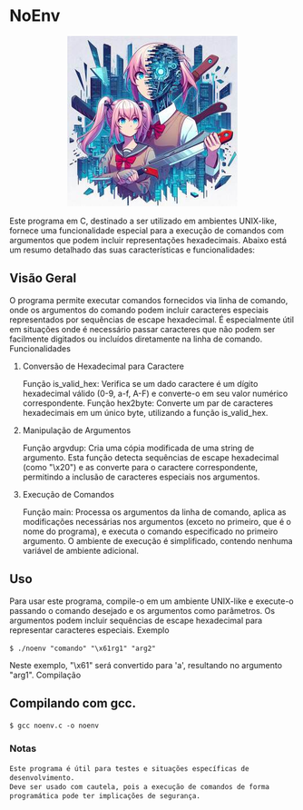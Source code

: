 # NoEnv
<p align="center">
    <img src="icon.jpeg">
</p>
Este programa em C, destinado a ser utilizado em ambientes UNIX-like, fornece uma funcionalidade especial para a execução de comandos com argumentos que podem incluir representações hexadecimais. Abaixo está um resumo detalhado das suas características e funcionalidades:

## Visão Geral

O programa permite executar comandos fornecidos via linha de comando, onde os argumentos do comando podem incluir caracteres especiais representados por sequências de escape hexadecimal. É especialmente útil em situações onde é necessário passar caracteres que não podem ser facilmente digitados ou incluídos diretamente na linha de comando.
Funcionalidades
1. Conversão de Hexadecimal para Caractere

    Função is_valid_hex: Verifica se um dado caractere é um dígito hexadecimal válido (0-9, a-f, A-F) e converte-o em seu valor numérico correspondente.
    Função hex2byte: Converte um par de caracteres hexadecimais em um único byte, utilizando a função is_valid_hex.

2. Manipulação de Argumentos

    Função argvdup: Cria uma cópia modificada de uma string de argumento. Esta função detecta sequências de escape hexadecimal (como "\x20") e as converte para o caractere correspondente, permitindo a inclusão de caracteres especiais nos argumentos.

3. Execução de Comandos

    Função main: Processa os argumentos da linha de comando, aplica as modificações necessárias nos argumentos (exceto no primeiro, que é o nome do programa), e executa o comando especificado no primeiro argumento. O ambiente de execução é simplificado, contendo nenhuma variável de ambiente adicional.

## Uso

Para usar este programa, compile-o em um ambiente UNIX-like e execute-o passando o comando desejado e os argumentos como parâmetros. Os argumentos podem incluir sequências de escape hexadecimal para representar caracteres especiais.
Exemplo

`$ ./noenv "comando" "\x61rg1" "arg2"`

Neste exemplo, "\x61" será convertido para 'a', resultando no argumento "arg1".
Compilação

## Compilando com gcc.
``$ gcc noenv.c -o noenv``

### Notas

    Este programa é útil para testes e situações específicas de desenvolvimento.
    Deve ser usado com cautela, pois a execução de comandos de forma programática pode ter implicações de segurança.
